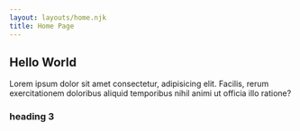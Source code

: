 ```yaml
---
layout: layouts/home.njk
title: Home Page
---
```


## Hello World

Lorem ipsum dolor sit amet consectetur, adipisicing elit. Facilis, rerum exercitationem doloribus aliquid temporibus nihil animi ut officia illo ratione?

### heading 3
